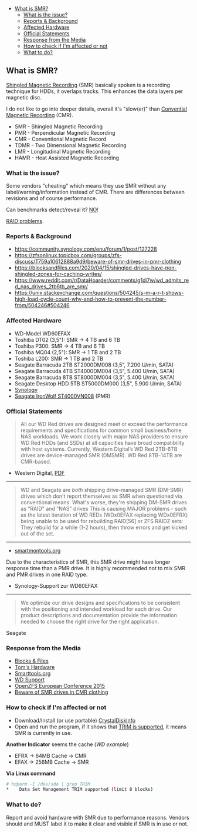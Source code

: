* [What is SMR?](#what-is-smr)
  * [What is the issue?](#what-is-the-issue)
  * [Reports & Background](#reports--background)
  * [Affected Hardware](#affected-hardware)
  * [Official Statements](#official-statements)
  * [Response from the Media](#response-from-the-media)
  * [How to check if I'm affected or not](#how-to-check-if-im-affected-or-not)
  * [What to do?](#what-to-do)

## What is SMR?
[Shingled Magnetic Recording](https://en.wikipedia.org/wiki/Shingled_magnetic_recording) (SMR) basically spoken is a recording technique for HDDs, it overlaps tracks. This enhances the data layers per magnetic disc.

I do not like to go into deeper details, overall it's "slow(er)" than [Convential Magnetic Recording](https://en.wikipedia.org/wiki/Shingled_magnetic_recording) (CMR).

* SMR - Shingled Magnetic Recording
* PMR - Perpendicular Magnetic Recording
* CMR - Conventional Magnetic Record
* TDMR - Two Dimensional Magnetic Recording
* LMR - Longitudinal Magnetic Recording
* HAMR - Heat Assisted Magnetic Recording

### What is the issue?
Some vendors "cheating" which means they use SMR without any label/warning/information instead of CMR. There are differences between revisions and of course performance.

Can benchmarks detect/reveal it? [NO](https://blocksandfiles.com/2020/04/15/shingled-drives-have-non-shingled-zones-for-caching-writes/)!

[RAID problems](https://www.smartmontools.org/ticket/1313).

### Reports & Background
* https://community.synology.com/enu/forum/1/post/127228
* https://zfsonlinux.topicbox.com/groups/zfs-discuss/T759a10612888a9d9/beware-of-smr-drives-in-pmr-clothing
* https://blocksandfiles.com/2020/04/15/shingled-drives-have-non-shingled-zones-for-caching-writes/
* https://www.reddit.com/r/DataHoarder/comments/g1di7w/wd_admits_red_nas_drives_2tb6tb_are_smr/
* https://unix.stackexchange.com/questions/504245/s-m-a-r-t-shows-high-load-cycle-count-why-and-how-to-prevent-the-number-from/504246#504246

### Affected Hardware
* WD-Model WD60EFAX
* Toshiba DT02 (3,5"): SMR -> 4 TB and 6 TB
* Toshiba P300: SMR -> 4 TB and 6 TB
* Toshiba MQ04 (2,5"): SMR -> 1 TB and 2 TB
* Toshiba L200: SMR -> 1 TB and 2 TB
* Seagate Barracuda 2TB ST2000DM008 (3,5", 7.200 U/min, SATA)
* Seagate Barracuda 4TB ST4000DM004 (3,5", 5.400 U/min, SATA)
* Seagate Barracuda 8TB ST8000DM004 (3,5", 5.400 U/min, SATA)
* Seagate Desktop HDD 5TB ST5000DM000 (3,5", 5.900 U/min, SATA)
* [Synology](https://www.synology.com/en-global/compatibility?search_by=category&category=hdds_no_ssd_trim&filter_brand=Seagate&filter_type=3.5%22%20SATA%20HDD&p=2)
* [Seagate IronWolf ST4000VN008](https://www.synology.com/en-us/knowledgebase/DSM/tutorial/Storage/PMR_SMR_hard_disk_drives) (PMR)

### Official Statements
> All our WD Red drives are designed meet or exceed the performance requirements and specifications for common small business/home NAS workloads. We work closely with major NAS providers to ensure WD Red HDDs (and SSDs) at all capacities have broad compatibility with host systems. Currently, Western Digital’s WD Red 2TB-6TB drives are device-managed SMR (DMSMR). WD Red 8TB-14TB are CMR-based.

- Western Digital, [PDF](http://products.wdc.com/library/SpecSheet/ENG/2879-800002.pdf)

-------------------------------------------------

> WD and Seagate are _both_ shipping drive-managed SMR (DM-SMR) drives which don't report themselves as SMR when questioned via conventional means. What's worse, they're shipping DM-SMR drives as "RAID" and "NAS" drives This is causing MAJOR problems - such as the latest iteration of WD REDs (WDx0EFAX replacing WDx0EFRX) being unable to be used for rebuilding RAID[56] or ZFS RAIDZ sets: They rebuild for a while (1-2 hours), then throw errors and get kicked out of the set.

-------------------------------------------------

- [smartmontools.org](https://www.smartmontools.org/)

Due to the characteristics of SMR, this SMR drive might have longer response time than a PMR drive. It is highly recommended not to mix SMR and PMR drives in one RAID type.

- Synology-Support zur WD60EFAX

-------------------------------------------------

> We optimize our drive designs and specifications to be consistent with the positioning and intended workload for each drive. Our product descriptions and documentation provide the information needed to choose the right drive for the right application.

Seagate


### Response from the Media
* [Blocks & Files](https://blocksandfiles.com/2020/04/14/wd-red-nas-drives-shingled-magnetic-recording/)
* [Tom's Hardware](https://www.tomshardware.com/news/wd-fesses-up-some-red-hdds-use-slow-smr-tech)
* [Smarttools.org](https://www.smartmontools.org/ticket/1313)
* [WD Support](https://support-en.wd.com/app/answers/detail/a_id/25185)
* [OpenZFS European Conference 2015](https://youtu.be/a2lnMxMUxyc?t=807)
* [Beware of SMR drives in CMR clothing](https://www.smartmontools.org/ticket/1313)


### How to check if I'm affected or not
- Download/Install (or use portable) [CrystalDiskInfo](https://crystalmark.info/en/software/crystaldiskinfo/)
- Open and run the program, if it shows that [TRIM is supported](https://support-en.wd.com/app/answers/detail/a_id/25185), it means SMR is currently in use.

**Another Indicator** seems the cache (_WD example_)
* EFRX -> 64MB Cache -> CMR
* EFAX -> 256MB Cache -> SMR

**Via Linux command**
```bash
# hdparm -I /dev/sda | grep TRIM
*    Data Set Management TRIM supported (limit 8 blocks)
```

### What to do?
Report and avoid hardware with SMR due to performance reasons. Vendors should and MUST label it to make it clear and visible if SMR is in use or not.
